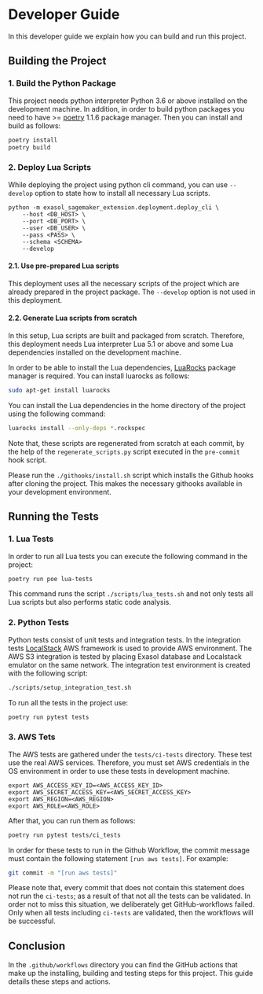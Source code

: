 # Developer Guide


In this developer guide we explain how you can build and run this project.



## Building the Project

### 1. Build the Python Package
This project needs python interpreter Python 3.6 or above installed on the 
development machine. In addition, in order to build python packages you need to 
have >= [poetry](https://python-poetry.org/) 1.1.6 package manager. Then you can 
install and build as follows:
```bash
poetry install
poetry build
```

### 2. Deploy Lua Scripts
While deploying the project using python cli command, you can use `--develop` 
option to state how to install all necessary Lua scripts. 

```buildoutcfg
python -m exasol_sagemaker_extension.deployment.deploy_cli \
    --host <DB_HOST> \ 
    --port <DB_PORT> \
    --user <DB_USER> \
    --pass <PASS> \
    --schema <SCHEMA>
    --develop
```
#### 2.1. Use pre-prepared Lua scripts 
This deployment uses all the necessary scripts of the project which are already 
prepared in the project package. The `--develop` option is not used in this 
deployment.

#### 2.2. Generate Lua scripts from scratch
In this setup, Lua scripts are built and packaged from scratch. Therefore, this 
deployment needs Lua interpreter Lua 5.1 or above and some Lua dependencies 
installed on the development machine.

In order to be able to install the Lua dependencies, [LuaRocks](https://luarocks.org/) 
package manager is required. You can install luarocks as follows:
```bash
sudo apt-get install luarocks
```

You can install the Lua dependencies in the home directory of the project
using the following command:
```bash
luarocks install --only-deps *.rockspec
```

Note that, these scripts are regenerated from scratch at each commit, 
by the help of the `regenerate_scripts.py` script executed in the `pre-commit` 
hook script.

Please run the `./githooks/install.sh` script which installs the Github hooks 
after cloning the project. This makes the necessary githooks available in your 
development environment.

## Running the Tests

### 1. Lua Tests
In order to run all Lua tests you can execute the following command in the project:
```bash
poetry run poe lua-tests
```
This command runs the script `./scripts/lua_tests.sh` and not only tests all Lua 
scripts but also performs static code analysis.

### 2. Python Tests
Python tests consist of unit tests and integration tests. In the integration 
tests [LocalStack](https://localstack.cloud/) AWS framework is used to provide 
AWS environment. The AWS S3 integration is tested by placing Exasol database and 
Localstack emulator on the same network. The integration test environment 
is created with the following script:
```bash
./scripts/setup_integration_test.sh 
```

To run all the tests in the project use:
```bash
poetry run pytest tests
```

### 3. AWS Tets
The AWS tests are gathered under the `tests/ci-tests` directory. These test use 
the real AWS services. Therefore, you must set AWS credentials in the OS 
environment in order to use  these tests in development machine. 
```commandline
export AWS_ACCESS_KEY_ID=<AWS_ACCESS_KEY_ID>
export AWS_SECRET_ACCESS_KEY=<AWS_SECRET_ACCESS_KEY>
export AWS_REGION=<AWS_REGION>
export AWS_ROLE=<AWS_ROLE>
```
After that, you can run them as follows:
```bash
poetry run pytest tests/ci_tests
```

In order for these tests to run in the Github Workflow, the commit 
message must contain the following statement `[run aws tests]`. For example:
```bash
git commit -m "[run aws tests]"
```

Please note that, every commit that does not contain this statement does not run 
the `ci-tests`; as a result of that not all the tests can be validated. In 
order not to miss this situation, we deliberately get GitHub-workflows failed. 
Only when all tests including `ci-tests` are validated, then the workflows will 
be successful. 

## Conclusion
In the `.github/workflows` directory you can find the GitHub actions that 
make up the installing, building and testing steps for this project. This 
guide details these steps and actions.
